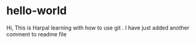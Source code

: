 # hello-world
Hi, This is Harpal learning with how to use git .
I have just added another comment to readme file
